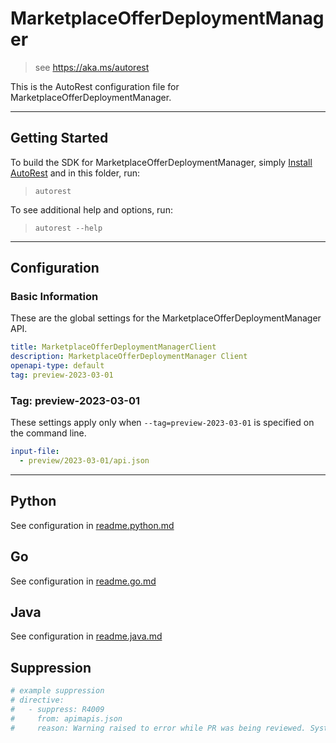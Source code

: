 # MarketplaceOfferDeploymentManager

> see https://aka.ms/autorest

This is the AutoRest configuration file for MarketplaceOfferDeploymentManager.

---

## Getting Started

To build the SDK for MarketplaceOfferDeploymentManager, simply [Install AutoRest](https://aka.ms/autorest/install) and in this folder, run:

> `autorest`

To see additional help and options, run:

> `autorest --help`

---

## Configuration

### Basic Information

These are the global settings for the MarketplaceOfferDeploymentManager API.

``` yaml
title: MarketplaceOfferDeploymentManagerClient
description: MarketplaceOfferDeploymentManager Client
openapi-type: default
tag: preview-2023-03-01
```

### Tag: preview-2023-03-01

These settings apply only when `--tag=preview-2023-03-01` is specified on the command line.

```yaml $(tag) == 'preview-2023-03-01'
input-file:
  - preview/2023-03-01/api.json
```
---

## Python

See configuration in [readme.python.md](./readme.python.md)

## Go

See configuration in [readme.go.md](./readme.go.md)

## Java

See configuration in [readme.java.md](./readme.java.md)

## Suppression

``` yaml
# example suppression
# directive:
#   - suppress: R4009
#     from: apimapis.json
#     reason: Warning raised to error while PR was being reviewed. SystemData will implement in next preview version.
```